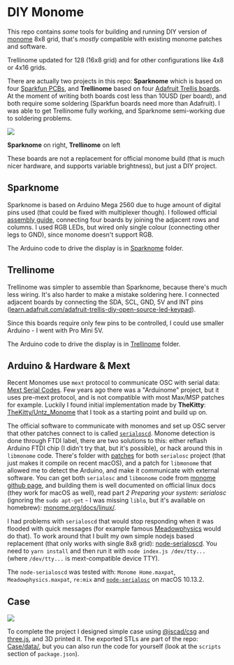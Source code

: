 # DIY Monome

This repo contains *some* tools for building and running DIY version of [monome](https://monome.org/) 8x8 grid, that's *mostly* compatible with existing monome patches and software.

Trellinome updated for 128 (16x8 grid) and for other configurations like 4x8 or 4x16 grids.

There are actually two projects in this repo: **Sparknome** which is based on four [Sparkfun PCBs](https://www.sparkfun.com/products/8033), and **Trellinome** based on four [Adafruit Trellis boards](https://www.adafruit.com/product/1616). At the moment of writing both boards cost less than 10USD (per board), and both require some soldering (Sparkfun boards need more than Adafruit). I was able to get Trellinome fully working, and Sparknome semi-working due to soldering problems.

![](assets/boards.jpeg)

**Sparknome** on right, **Trellinome** on left

These boards are not a replacement for official monome build (that is much nicer hardware, and supports variable brightness), but just a DIY project.

## Sparknome

Sparknome is based on Arduino Mega 2560 due to huge amount of digital pins used (that could be fixed with multiplexer though). I followed official [assembly guide](https://learn.sparkfun.com/tutorials/button-pad-hookup-guide), connecting four boards by joining the adjacent rows and columns. I used RGB LEDs, but wired only single colour (connecting other legs to GND), since monome doesn't support RGB.

The Arduino code to drive the display is in [Sparknome](Sparknome) folder.

## Trellinome

Trellinome was simpler to assemble than Sparknome, because there's much less wiring. It's also harder to make a mistake soldering here. I connected adjacent boards by connecting the SDA, SCL, GND, 5V and INT pins ([learn.adafruit.com/adafruit-trellis-diy-open-source-led-keypad](https://learn.adafruit.com/adafruit-trellis-diy-open-source-led-keypad)).

Since this boards require only few pins to be controlled, I could use smaller Arduino - I went with Pro Mini 5V.

The Arduino code to drive the display is in [Trellinome](Trellinome) folder.

## Arduino & Hardware & Mext

Recent Monomes use `mext` protocol to communicate OSC with serial data: [Mext Serial Codes](Mext%20Serial%20Codes.txt). Few years ago there was a "Arduinome" project, but it uses pre-mext protocol, and is not compatible with most Max/MSP patches for example. Luckily I found initial implementation made by **TheKitty**: [TheKitty/Untz_Monome](https://github.com/TheKitty/Untz_Monome) that I took as a starting point and build up on.

The official software to communicate with monomes and set up OSC server that other patches connect to is called [`serialoscd`](https://github.com/monome/serialosc). Monome detection is done through FTDI label, there are two solutions to this: either reflash Arduino FTDI chip (I didn't try that, but it's possible), or hack around this in `libmonome` code. There's folder with [patches](Patches) for both `serialosc` project (that just makes it compile on recent macOS), and a patch for `libmonome` that allowed me to detect the Arduino, and make it communicate with external software. You can get both `serialosc` and `libmonome` code from [monome github page](https://github.com/monome), and building them is well documented on official linux docs (they work for macOS as well), read part *2 Preparing your system: serialosc* (ignoring the `sudo apt-get` - I was missing `liblo`, but it's available on homebrew): [monome.org/docs/linux/](https://monome.org/docs/linux/).

I had problems with `serialoscd` that would stop responding when it was flooded with quick messages (for example famous [Meadowphysics](https://monome.org/docs/app/package/) would do that). To work around that I built my own simple nodejs based replacement (that only works with single 8x8 grid): [node-serialoscd](https://github.com/szymonkaliski/node-serialoscd). You need to `yarn install` and then run it with `node index.js /dev/tty...` (where `/dev/tty...` is mext-compatible device TTY).

The `node-serialoscd` was tested with: `Monome Home.maxpat`, `Meadowphysics.maxpat`, `re:mix` and [`node-serialosc`](https://github.com/dinchak/node-serialosc) on macOS 10.13.2.

## Case

![](assets/case.png)

To complete the project I designed simple case using [@jscad/csg](https://github.com/jscad/csg.js) and [three.js](https://threejs.org), and 3D printed it. The exported STLs are part of the repo: [Case/data/](Case/data/), but you can also run the code for yourself (look at the `scripts` section of `package.json`).


